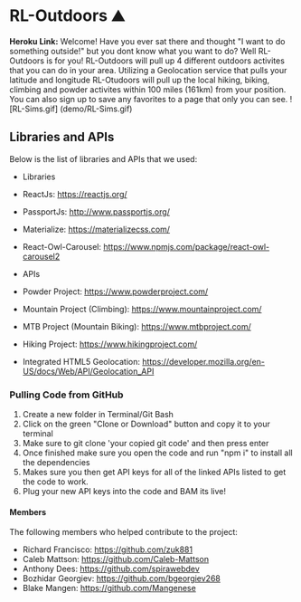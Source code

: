 # RL-Outdoors :mountain:
**Heroku Link:** 
Welcome! Have you ever sat there and thought "I want to do something outside!" but you dont know what you want to do? Well RL-Outdoors is for you! RL-Outdoors will pull up 4 different outdoors activites that you can do in your area. Utilizing a Geolocation service that pulls your latitude and longitude RL-Otudoors will pull up the local hiking, biking, climbing and powder activites within 100 miles (161km) from your position. You can also sign up to save any favorites to a page that only you can see. 
![RL-Sims.gif] (demo/RL-Sims.gif)

## Libraries and APIs
Below is the list of libraries and APIs that we used:
* Libraries
 * ReactJs: https://reactjs.org/ 
 * PassportJs: http://www.passportjs.org/ 
 * Materialize: https://materializecss.com/ 
 * React-Owl-Carousel: https://www.npmjs.com/package/react-owl-carousel2 

* APIs
 * Powder Project: https://www.powderproject.com/ 
 * Mountain Project (Climbing): https://www.mountainproject.com/
 * MTB Project (Mountain Biking): https://www.mtbproject.com/ 
 * Hiking Project: https://www.hikingproject.com/ 
 * Integrated HTML5 Geolocation: https://developer.mozilla.org/en-US/docs/Web/API/Geolocation_API 

 ### Pulling Code from GitHub 
1. Create a new folder in Terminal/Git Bash
2. Click on the green "Clone or Download" button and copy it to your terminal
3. Make sure to git clone 'your copied git code' and then press enter
4. Once finished make sure you open the code and run "npm i" to install all the dependencies 
5. Makes sure you then get API keys for all of the linked APIs listed to get the code to work.
6. Plug your new API keys into the code and BAM its live!

#### Members 
The following members who helped contribute to the project:
* Richard Francisco: https://github.com/zuk881 
* Caleb Mattson: https://github.com/Caleb-Mattson 
* Anthony Dees: https://github.com/spirawebdev
* Bozhidar Georgiev: https://github.com/bgeorgiev268
* Blake Mangen: https://github.com/Mangenese
